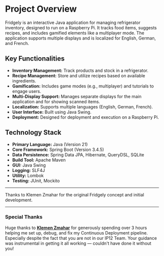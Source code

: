 # Project Overview

Fridgely is an interactive Java application for managing refrigerator inventory, designed to run on a Raspberry Pi. It tracks food items, suggests recipes, and includes gamified elements like a multiplayer mode. The application supports multiple displays and is localized for English, German, and French.

## Key Functionalities

*   **Inventory Management:** Track products and stock in a refrigerator.
*   **Recipe Management:** Store and utilize recipes based on available ingredients.
*   **Gamification:** Includes game modes (e.g., multiplayer) and tutorials to engage users.
*   **Multi-Display Support:** Manages separate displays for the main application and for showing scanned items.
*   **Localization:** Supports multiple languages (English, German, French).
*   **User Interface:** Built using Java Swing.
*   **Deployment:** Designed for deployment and execution on a Raspberry Pi.

## Technology Stack

*   **Primary Language:** Java (Version 21)
*   **Core Framework:** Spring Boot (Version 3.4.5)
*   **Data Persistence:** Spring Data JPA, Hibernate, QueryDSL, SQLite
*   **Build Tool:** Apache Maven
*   **GUI:** Java Swing
*   **Logging:** SLF4J
*   **Utility:** Lombok
*   **Testing:** JUnit, Mockito

---

Thanks to Klemen Zmahar for the original Fridgely concept and initial development.

---

### Special Thanks

Huge thanks to [**Klemen Zmahar**](https://gitlab.fhnw.ch/klemen.zmahar)  for generously spending over 3 hours helping me set up, debug, and fix my Continuous Deployment pipeline. Especially despite the fact that you are not in our IP12 Team. Your guidance was instrumental in getting it all working — couldn't have done it without you!